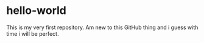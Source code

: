 # hello-world
This is my very first repository. Am new to this GitHub thing and i guess with time i will be perfect.
